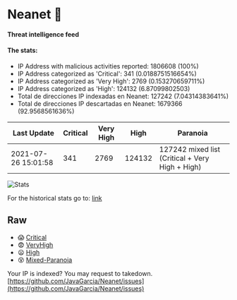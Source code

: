 # Neanet :hocho:
#### Threat intelligence feed
#### The stats:

- IP Address with malicious activities reported: 1806608 (100%)
- IP Address categorized as 'Critical':  341 (0.0188751516654%)
- IP Address categorized as 'Very High':  2769 (0.153270659711%)
- IP Address categorized as 'High':  124132 (6.87099802503)
- Total de direcciones IP indexadas en Neanet:  127242 (7.04314383641%)
- Total de direcciones IP descartadas en Neanet:  1679366 (92.9568561636%)

| Last Update | Critical | Very High | High | Paranoia |
| --- | --- | --- | --- | --- |
| 2021-07-26 15:01:58 | 341 | 2769 | 124132 | 127242 mixed list (Critical + Very High + High)|

![Stats](https://docs.google.com/spreadsheets/d/e/2PACX-1vSnaNMIXVabIpDJjufMlzH7poXnshF3mgd8Is1g9ytUEzVsP5my4Trn8f-xkoLLQ38xpL3HtmUexLo6/pubchart?oid=501124687&format=image)

For the historical stats go to: [link](/stats.csv)
## Raw
- :scream: [Critical](https://raw.githubusercontent.com/JavaGarcia/Neanet/master/blacklists/neanet_critical.txt)
- :fearful: [VeryHigh](https://raw.githubusercontent.com/JavaGarcia/Neanet/master/blacklists/neanet_veryHigh.txtt)
- :frowning: [High](https://raw.githubusercontent.com/JavaGarcia/Neanet/master/blacklists/neanet_high.txt)
- :dizzy_face: [Mixed-Paranoia](https://raw.githubusercontent.com/JavaGarcia/Neanet/master/blacklists/neanet_all.txt)


Your IP is indexed? You may request to takedown. [https://github.com/JavaGarcia/Neanet/issues](https://github.com/JavaGarcia/Neanet/issues)














































































































































































































































































































































































































































































































































































































































































































































































































































































































































































































































































































































































































































































































































































































































































































































































































































































































































































































































































































































































































































































































































































































































































































































































































































































































































































































































































































































































































































































































































































































































































































































































































































































































































































































































































































































































































































































































































































































































































































































































































































































































































































































































































































































































































































































































































































































































































































































































































































































































































































































































































































































































































































































































































































































































































































































































































































































































































































































































































































































































































































































































































































































































































































































































































































































































































































































































































































































































































































































































































































































































































































































































































































































































































































































































































































































































































































































































































































































































































































































































































